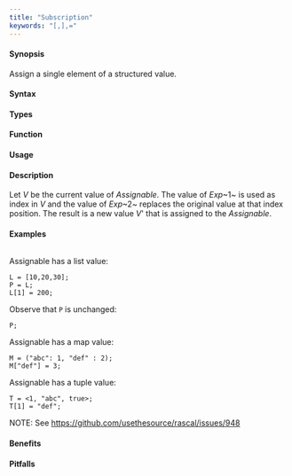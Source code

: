 ```yaml
---
title: "Subscription"
keywords: "[,],="
---
```


#### Synopsis

Assign a single element of a structured value.

#### Syntax

#### Types

#### Function
       
#### Usage

#### Description

Let _V_ be the current value of _Assignable_. The value of _Exp_~1~ is used as index in _V_ and 
the value of _Exp_~2~ replaces the original value at that index position. 
The result is a new value _V_' that is assigned to the _Assignable_.

#### Examples

```rascal-shell
```
Assignable has a list value:
```rascal-shell,continue
L = [10,20,30];
P = L;
L[1] = 200;
```
Observe that `P` is unchanged:
```rascal-shell,continue
P;
```
Assignable has a map value:
```rascal-shell,continue
M = ("abc": 1, "def" : 2);
M["def"] = 3;
```
Assignable has a tuple value:
```rascal-shell,continue
T = <1, "abc", true>;
T[1] = "def";
```
NOTE: See https://github.com/usethesource/rascal/issues/948

#### Benefits

#### Pitfalls

